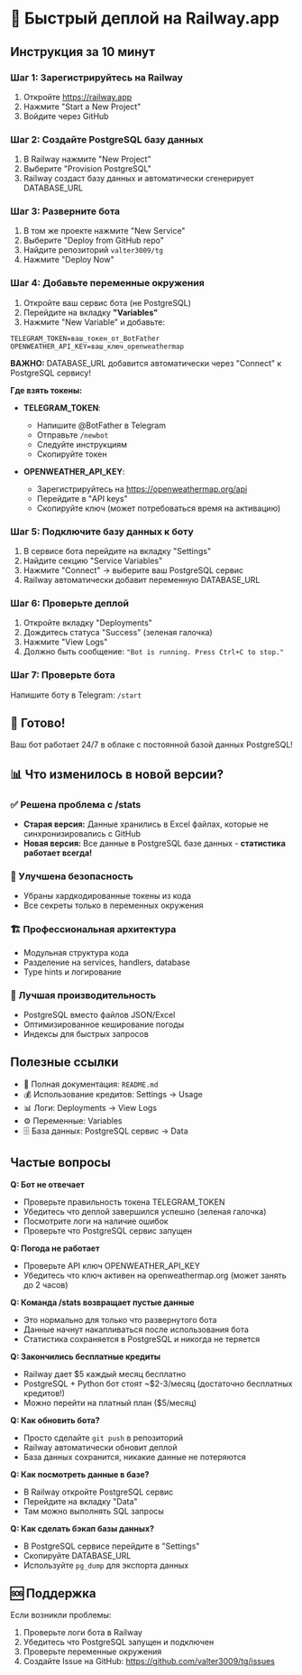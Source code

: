 # 🚀 Быстрый деплой на Railway.app

## Инструкция за 10 минут

### Шаг 1: Зарегистрируйтесь на Railway
1. Откройте https://railway.app
2. Нажмите "Start a New Project"
3. Войдите через GitHub

### Шаг 2: Создайте PostgreSQL базу данных
1. В Railway нажмите "New Project"
2. Выберите "Provision PostgreSQL"
3. Railway создаст базу данных и автоматически сгенерирует DATABASE_URL

### Шаг 3: Разверните бота
1. В том же проекте нажмите "New Service"
2. Выберите "Deploy from GitHub repo"
3. Найдите репозиторий `valter3009/tg`
4. Нажмите "Deploy Now"

### Шаг 4: Добавьте переменные окружения
1. Откройте ваш сервис бота (не PostgreSQL)
2. Перейдите на вкладку **"Variables"**
3. Нажмите "New Variable" и добавьте:

```
TELEGRAM_TOKEN=ваш_токен_от_BotFather
OPENWEATHER_API_KEY=ваш_ключ_openweathermap
```

**ВАЖНО:** DATABASE_URL добавится автоматически через "Connect" к PostgreSQL сервису!

**Где взять токены:**
- **TELEGRAM_TOKEN**:
  - Напишите @BotFather в Telegram
  - Отправьте `/newbot`
  - Следуйте инструкциям
  - Скопируйте токен

- **OPENWEATHER_API_KEY**:
  - Зарегистрируйтесь на https://openweathermap.org/api
  - Перейдите в "API keys"
  - Скопируйте ключ (может потребоваться время на активацию)

### Шаг 5: Подключите базу данных к боту
1. В сервисе бота перейдите на вкладку "Settings"
2. Найдите секцию "Service Variables"
3. Нажмите "Connect" → выберите ваш PostgreSQL сервис
4. Railway автоматически добавит переменную DATABASE_URL

### Шаг 6: Проверьте деплой
1. Откройте вкладку "Deployments"
2. Дождитесь статуса "Success" (зеленая галочка)
3. Нажмите "View Logs"
4. Должно быть сообщение: `"Bot is running. Press Ctrl+C to stop."`

### Шаг 7: Проверьте бота
Напишите боту в Telegram: `/start`

## 🎉 Готово!

Ваш бот работает 24/7 в облаке с постоянной базой данных PostgreSQL!

## 📊 Что изменилось в новой версии?

### ✅ Решена проблема с /stats
- **Старая версия:** Данные хранились в Excel файлах, которые не синхронизировались с GitHub
- **Новая версия:** Все данные в PostgreSQL базе данных - **статистика работает всегда!**

### 🔐 Улучшена безопасность
- Убраны хардкодированные токены из кода
- Все секреты только в переменных окружения

### 🏗️ Профессиональная архитектура
- Модульная структура кода
- Разделение на services, handlers, database
- Type hints и логирование

### 🚀 Лучшая производительность
- PostgreSQL вместо файлов JSON/Excel
- Оптимизированное кеширование погоды
- Индексы для быстрых запросов

## Полезные ссылки

- 📖 Полная документация: `README.md`
- 💰 Использование кредитов: Settings → Usage
- 📊 Логи: Deployments → View Logs
- ⚙️ Переменные: Variables
- 🗄️ База данных: PostgreSQL сервис → Data

## Частые вопросы

**Q: Бот не отвечает**
- Проверьте правильность токена TELEGRAM_TOKEN
- Убедитесь что деплой завершился успешно (зеленая галочка)
- Посмотрите логи на наличие ошибок
- Проверьте что PostgreSQL сервис запущен

**Q: Погода не работает**
- Проверьте API ключ OPENWEATHER_API_KEY
- Убедитесь что ключ активен на openweathermap.org (может занять до 2 часов)

**Q: Команда /stats возвращает пустые данные**
- Это нормально для только что развернутого бота
- Данные начнут накапливаться после использования бота
- Статистика сохраняется в PostgreSQL и никогда не теряется

**Q: Закончились бесплатные кредиты**
- Railway дает $5 каждый месяц бесплатно
- PostgreSQL + Python бот стоят ~$2-3/месяц (достаточно бесплатных кредитов!)
- Можно перейти на платный план ($5/месяц)

**Q: Как обновить бота?**
- Просто сделайте `git push` в репозиторий
- Railway автоматически обновит деплой
- База данных сохранится, никакие данные не потеряются

**Q: Как посмотреть данные в базе?**
- В Railway откройте PostgreSQL сервис
- Перейдите на вкладку "Data"
- Там можно выполнять SQL запросы

**Q: Как сделать бэкап базы данных?**
- В PostgreSQL сервисе перейдите в "Settings"
- Скопируйте DATABASE_URL
- Используйте `pg_dump` для экспорта данных

## 🆘 Поддержка

Если возникли проблемы:
1. Проверьте логи бота в Railway
2. Убедитесь что PostgreSQL запущен и подключен
3. Проверьте переменные окружения
4. Создайте Issue на GitHub: https://github.com/valter3009/tg/issues
